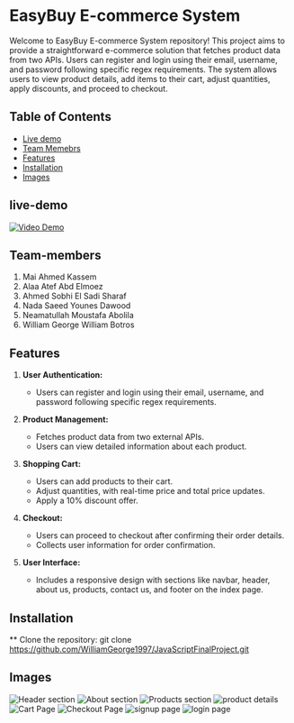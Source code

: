 # EasyBuy E-commerce System

Welcome to EasyBuy E-commerce System repository! This project aims to provide a straightforward e-commerce solution that fetches product data from two APIs. Users can register and login using their email, username, and password following specific regex requirements. The system allows users to view product details, add items to their cart, adjust quantities, apply discounts, and proceed to checkout.

## Table of Contents
- [Live demo](#live-demo)
- [Team Memebrs](#Team-members)
- [Features](#features)
- [Installation](#installation)
- [Images](#Images)

## live-demo
[![Video Demo](https://img.youtube.com/vi/TdytAU2q18I/0.jpg)](https://www.youtube.com/watch?v=TdytAU2q18I)

## Team-members
1. Mai Ahmed Kassem
2. Alaa Atef Abd Elmoez
3. Ahmed Sobhi El Sadi Sharaf
4. Nada Saeed Younes Dawood 
5. Neamatullah Moustafa Abolila
6. William George William Botros

## Features
1. **User Authentication:**
   - Users can register and login using their email, username, and password following specific regex requirements.

2. **Product Management:**
   - Fetches product data from two external APIs.
   - Users can view detailed information about each product.

3. **Shopping Cart:**
   - Users can add products to their cart.
   - Adjust quantities, with real-time price and total price updates.
   - Apply a 10% discount offer.

4. **Checkout:**
   - Users can proceed to checkout after confirming their order details.
   - Collects user information for order confirmation.

5. **User Interface:**
   - Includes a responsive design with sections like navbar, header, about us, products, contact us, and footer on the index page.

## Installation
** Clone the repository:
   git clone https://github.com/WilliamGeorge1997/JavaScriptFinalProject.git

## Images
![Header section](https://github.com/WilliamGeorge1997/JavaScriptFinalProject/assets/70711841/350b7d1b-b1d6-48fe-80d2-61bfde313f95)
![About section](https://github.com/WilliamGeorge1997/JavaScriptFinalProject/assets/70711841/fb2a3ffe-786d-44e8-9a57-05dc3ff233c3)
![Products section](https://github.com/WilliamGeorge1997/JavaScriptFinalProject/assets/70711841/e845cb8e-c04f-4e91-8b7b-a782aad19626)
![product details](https://github.com/ahmeds0bhi/Linux-labs/assets/70711841/1866ea79-36ff-44ab-a1bc-73e7916fc720)
![Cart Page](https://github.com/WilliamGeorge1997/JavaScriptFinalProject/assets/70711841/9ffd4c0c-78e0-4c43-a243-3e87ea8c1fba)
![Checkout Page](https://github.com/WilliamGeorge1997/JavaScriptFinalProject/assets/70711841/c94afa24-a59b-41d2-8b57-400608707e03)
![signup page](https://github.com/WilliamGeorge1997/JavaScriptFinalProject/assets/70711841/4e325abc-deac-4716-8d32-7040be44ef6e)
![login page](https://github.com/WilliamGeorge1997/JavaScriptFinalProject/assets/70711841/c80e214f-fcb1-4610-ae70-bbe47c3c858c)